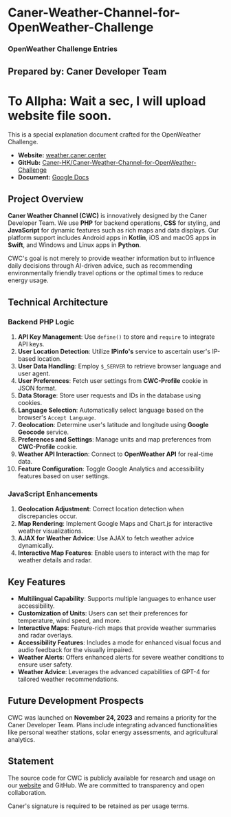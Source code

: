 # Caner-Weather-Channel-for-OpenWeather-Challenge
### OpenWeather Challenge Entries

**Prepared by:** Caner Developer Team
---
# To Allpha: Wait a sec, I will upload website file soon. 
This is a special explanation document crafted for the OpenWeather Challenge.

- **Website:** [weather.caner.center](http://weather.caner.center)
- **GitHub:** [Caner-HK/Caner-Weather-Channel-for-OpenWeather-Challenge](https://github.com/Caner-HK/Caner-Weather-Channel-for-OpenWeather-Challenge)
- **Document:** [Google Docs](https://docs.google.com/document/d/1Omq9M9pxbSq4jJ8RSzh1YiWLEayRemKlIbymoCggsrA/edit?usp=drivesdk)


## Project Overview
**Caner Weather Channel (CWC)** is innovatively designed by the Caner Developer Team. We use **PHP** for backend operations, **CSS** for styling, and **JavaScript** for dynamic features such as rich maps and data displays. Our platform support includes Android apps in **Kotlin**, iOS and macOS apps in **Swift**, and Windows and Linux apps in **Python**.

CWC's goal is not merely to provide weather information but to influence daily decisions through AI-driven advice, such as recommending environmentally friendly travel options or the optimal times to reduce energy usage.

## Technical Architecture
### Backend PHP Logic
1. **API Key Management**: Use `define()` to store and `require` to integrate API keys.
2. **User Location Detection**: Utilize **IPinfo's** service to ascertain user's IP-based location.
3. **User Data Handling**: Employ `$_SERVER` to retrieve browser language and user agent.
4. **User Preferences**: Fetch user settings from **CWC-Profile** cookie in JSON format.
5. **Data Storage**: Store user requests and IDs in the database using cookies.
6. **Language Selection**: Automatically select language based on the browser's `Accept Language`.
7. **Geolocation**: Determine user's latitude and longitude using **Google Geocode** service.
8. **Preferences and Settings**: Manage units and map preferences from **CWC-Profile** cookie.
9. **Weather API Interaction**: Connect to **OpenWeather API** for real-time data.
10. **Feature Configuration**: Toggle Google Analytics and accessibility features based on user settings.

### JavaScript Enhancements
1. **Geolocation Adjustment**: Correct location detection when discrepancies occur.
2. **Map Rendering**: Implement Google Maps and Chart.js for interactive weather visualizations.
3. **AJAX for Weather Advice**: Use AJAX to fetch weather advice dynamically.
4. **Interactive Map Features**: Enable users to interact with the map for weather details and radar.

## Key Features
- **Multilingual Capability**: Supports multiple languages to enhance user accessibility.
- **Customization of Units**: Users can set their preferences for temperature, wind speed, and more.
- **Interactive Maps**: Feature-rich maps that provide weather summaries and radar overlays.
- **Accessibility Features**: Includes a mode for enhanced visual focus and audio feedback for the visually impaired.
- **Weather Alerts**: Offers enhanced alerts for severe weather conditions to ensure user safety.
- **Weather Advice**: Leverages the advanced capabilities of GPT-4 for tailored weather recommendations.

## Future Development Prospects
CWC was launched on **November 24, 2023** and remains a priority for the Caner Developer Team. Plans include integrating advanced functionalities like personal weather stations, solar energy assessments, and agricultural analytics.

## Statement
The source code for CWC is publicly available for research and usage on our [website](http://weather.caner.center) and GitHub. We are committed to transparency and open collaboration.

Caner's signature is required to be retained as per usage terms.
